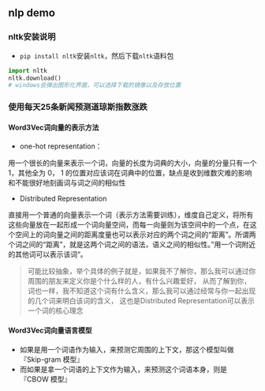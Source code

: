 ##  nlp demo

### nltk安装说明
- `pip install nltk`安装`nltk`，然后下载`nltk`语料包
```python
import nltk
nltk.download()
# windows会弹出图形化界面，可以选择下载的镜像以及存放位置
```

### 使用每天25条新闻预测道琼斯指数涨跌
#### Word3Vec词向量的表示方法
- one-hot representation：

用一个很长的向量来表示一个词，向量的长度为词典的大小，向量的分量只有一个 1，其他全为 0， 1 的位置对应该词在词典中的位置，缺点是收到维数灾难的影响和不能很好地刻画词与词之间的相似性

- Distributed Representation

直接用一个普通的向量表示一个词（表示方法需要训练），维度自己定义，将所有这些向量放在一起形成一个词向量空间，而每一向量则为该空间中的一个点，在这个空间上的词向量之间的距离度量也可以表示对应的两个词之间的“距离”。所谓两个词之间的“距离”，就是这两个词之间的语法，语义之间的相似性。”用一个词附近的其他词可以表示该词“。

> 可能比较抽象，举个具体的例子就是，如果我不了解你，那么我可以通过你周围的朋友来定义你是个什么样的人，有什么兴趣爱好，
> 从而了解到你，词也一样，我不知道这个词有什么含义，那么我可以通过经常与你一起出现的几个词来明白该词的含义，
> 这也是Distributed Representation可以表示一个词的核心理念


#### Word3Vec词向量语言模型
- 如果是用一个词语作为输入，来预测它周围的上下文，那这个模型叫做『Skip-gram 模型』
- 而如果是拿一个词语的上下文作为输入，来预测这个词语本身，则是 『CBOW 模型』

